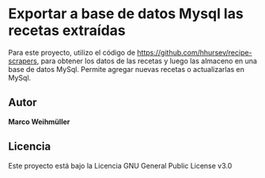 # Exportar a base de datos Mysql las recetas extraídas
Para este proyecto, utilizo el código de https://github.com/hhursev/recipe-scrapers, para obtener los datos de las recetas y luego las almaceno en una base de datos MySql. Permite agregar nuevas recetas o actualizarlas en MySql.

## Autor
**Marco Weihmüller**

## Licencia
Este proyecto está bajo la Licencia GNU General Public License v3.0
